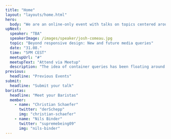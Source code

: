 ```yaml
---
title: "Home"
layout: "layouts/home.html"
hero:
  body: "We are an online-only event with talks on topics centered around CSS."
upNext:
  speaker: "TBA"
  speakerImage: /images/speaker/josh-comeau.jpg
  topic: "Beyond responsive design: New and future media queries"
  date: "31.08."
  time: "5PM CEST"
  meetupUrl: "#"
  meetupText: "Attend via Meetup"
  description: "The idea of container queries has been floating around for at least a decade. Let's take a look at the evolution of this idea, the challenges, why it hasn't been implemented, its future, and algorithmic layouts we can achieve with CSS today."
previous:
  headline: "Previous Events"
submit:
  headline: "Submit your talk"
baristas:
  headline: "Meet your Baristas"
  member:
    - name: "Christian Schaefer"
      twitter: "derSchepp"
      img: "christian-schaefer"
    - name: "Nils Binder"
      twitter: "supremebeing09"
      img: "nils-binder"
---
```

